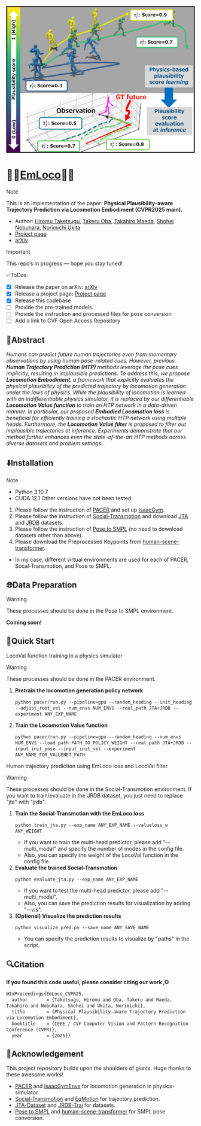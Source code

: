 <div align="center">
    <img src="overview.png", width="960">
</div>

# 🚶‍➡️[EmLoco](https://iminthemiddle.github.io/EmLoco-Page/#)🏃‍➡️
> [!Note]
> This is an implementation of the paper: **Physical Plausibility-aware Trajectory Prediction via Locomotion Embodiment (CVPR2025 main).**
>   - Author: [Hiromu Taketsugu](https://iminthemiddle.github.io/), [Takeru Oba](https://obat2343.wixsite.com/my-site), [Takahiro Maeda](https://meaten.github.io/), [Shohei Nobuhara](https://shohei.nobuhara.org/index.en.html), [Norimichi Ukita](https://www.toyota-ti.ac.jp/Lab/Denshi/iim/ukita/index.html)
>   - [Project page](https://iminthemiddle.github.io/EmLoco-Page/#)
>   - [arXiv](https://arxiv.org/abs/2503.17267)

> [!Important]
> This repo’s in progress — hope you stay tuned!
> 
> ✅ToDos:
> - [x] Release the paper on arXiv: [arXiv](https://arxiv.org/abs/2503.17267)
> - [x] Release a project page: [Project page](https://iminthemiddle.github.io/EmLoco-Page/#)
> - [x] Release this codebase
> - [ ] Provide the pre-trained models
> - [ ] Provide the instruction and processed files for pose conversion
> - [ ] Add a link to CVF Open Access Repository

## 📑Abstract
*Humans can predict future human trajectories even from momentary observations by using human pose-related cues. However, previous **Human Trajectory Prediction (HTP)** methods leverage the pose cues implicitly, resulting in implausible predictions. To address this, we propose **Locomotion Embodiment**, a framework that explicitly evaluates the physical plausibility of the predicted trajectory by locomotion generation under the laws of physics. While the plausibility of locomotion is learned with an indifferentiable physics simulator, it is replaced by our differentiable **Locomotion Value function** to train an HTP network in a data-driven manner. In particular, our proposed **Embodied Locomotion loss** is beneficial for efficiently training a stochastic HTP network using multiple heads. Furthermore, the **Locomotion Value filter** is proposed to filter out implausible trajectories at inference. Experiments demonstrate that our method further enhances even the state-of-the-art HTP methods across diverse datasets and problem settings.*

## ⬇️Installation
> [!Note]
> - Python 3.10.7
> - CUDA 12.1
> Other versions have not been tested.

1. Please follow the instruction of [PACER](https://github.com/nv-tlabs/pacer) and set up [IsaacGym](https://developer.nvidia.com/isaac-gym).
2. Please follow the instruction of [Social-Transmotion](https://github.com/vita-epfl/social-transmotion) and download [JTA](https://github.com/fabbrimatteo/JTA-Dataset) and [JRDB](https://github.com/vita-epfl/JRDB-Traj) datasets.
3. Please follow the instruction of [Pose to SMPL](https://github.com/Dou-Yiming/Pose_to_SMPL) (no need to download datasets other than above).
4. Please download the Preprocessed Keypoints from [human-scene-transformer](https://github.com/google-research/human-scene-transformer/tree/main/human_scene_transformer/data).
- In my case, different virtual environments are used for each of PACER, Socal-Transmotion, and Pose to SMPL.
    
## 🌐Data Preparation
> [!Warning]
> These processes should be done in the Pose to SMPL environment.

**Coming soon!**

## 🚀Quick Start
<summary><bold>LocoVal function training in a physics simulator</bold></summary>

> [!Warning]
> These processes should be done in the PACER environment.
    
1. **Pretrain the locomotion generation policy network**
    ```
    python pacer/run.py --pipeline=gpu --random_heading --init_heading --adjust_root_vel --num_envs NUM_ENVS --real_path JTA+JRDB --experiment ANY_EXP_NAME
    ```
2. **Train the Locomotion Value function**
    ```
    python pacer/run.py --pipeline=gpu --random_heading --num_envs NUM_ENVS --load_path PATH_TO_POLICY_WEIGHT --real_path JTA+JRDB --input_init_pose --input_init_vel --experiment ANY_NAME_FOR_VALUENET_PATH
    ```

<summary><bold>Human trajectory prediction using EmLoco loss and LocoVal filter</bold></summary>

> [!Warning]
> These processes should be done in the Social-Transmotion environment.
> If you want to train/evaluate in the JRDB dataset, you just need to replace "jta" with "jrdb".

1. **Train the Social-Transmotion with the EmLoco loss**
    ```
    python train_jta.py --exp_name ANY_EXP_NAME --valueloss_w ANY_WEIGHT
    ```
    - If you want to train the multi-head predictor, please add "--multi_modal" and specify the number of modes in the config file.
    - Also, you can specify the weight of the LocoVal function in the config file.
3. **Evaluate the trained Social-Transmotion**
    ```
    python evaluate_jta.py --exp_name ANY_EXP_NAME
    ```
    - If you want to test the multi-head predictor, please add "--multi_modal".
    - Also, you can save the prediction results for visualization by adding "--vis".
4. **(Optional) Visualize the prediction results**
    ```
    python visualize_pred.py --save_name ANY_SAVE_NAME
    ```
    - You can specify the prediction results to visualize by "paths" in the script.

## 🔍Citation
**If you found this code useful, please consider citing our work ;D**

```
@InProceedings{EmLoco_CVPR25,
  author       = {Taketsugu, Hiromu and Oba, Takeru and Maeda, Takahiro and Nobuhara, Shohei and Ukita, Norimichi},
  title        = {Physical Plausibility-aware Trajectory Prediction via Locomotion Embodiment},
  booktitle    = {IEEE / CVF Computer Vision and Pattern Recognition Conference (CVPR)},
  year         = {2025}}
```

## 🤗Acknowledgement
This project repository builds upon the shoulders of giants.
Huge thanks to these awesome works!
- [PACER](https://github.com/nv-tlabs/pacer) and [IsaacGymEnvs](https://github.com/isaac-sim/IsaacGymEnvs) for locomotion generation in physics-simulator.
- [Social-Transmotion](https://github.com/vita-epfl/social-transmotion) and [EqMotion](https://github.com/MediaBrain-SJTU/EqMotion) for trajectory prediction.
- [JTA-Dataset](https://github.com/fabbrimatteo/JTA-Dataset) and [JRDB-Traj](https://github.com/vita-epfl/JRDB-Traj) for datasets.
- [Pose to SMPL](https://github.com/Dou-Yiming/Pose_to_SMPL) and [human-scene-transformer](https://github.com/google-research/human-scene-transformer/tree/main/human_scene_transformer/data) for SMPL pose conversion.
